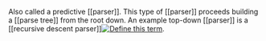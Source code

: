 Also called a predictive [[parser]]. This type of [[parser]] proceeds building a [[parse tree]] from the root down. An example top-down [[parser]] is a [[recursive descent parser]][![Define this term](https://www.cs.fsu.edu/~engelen/courses/COP402003/define.gif)](https://www.cs.fsu.edu/~engelen/courses/COP402003/board.html#recursivedescentparser).
